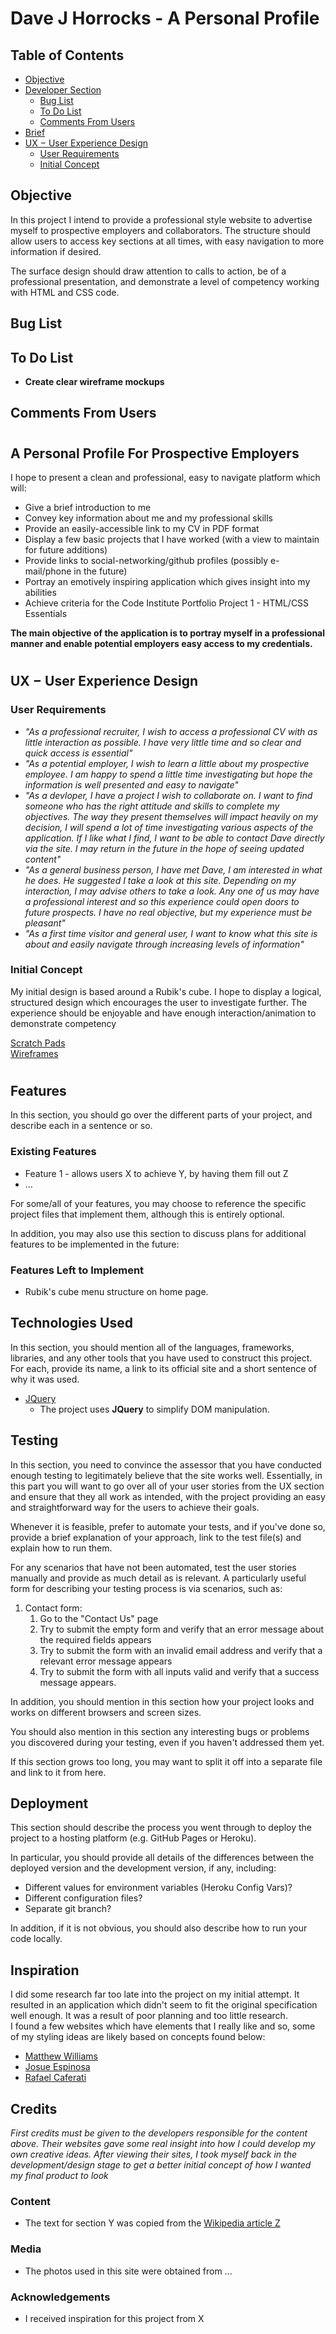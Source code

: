 # Dave J Horrocks - A Personal Profile

## Table of Contents
- [Objective](#Objective)
- [Developer Section](#Developer-Section)
    - [Bug List](#Bug-List)
    - [To Do List](#To-Do-List)
    - [Comments From Users](#Comments-From-Users)
- [Brief](#A-Personal-Profile-For-Prospective-Employers)
- [UX &#8722; User Experience Design](#UX-&#8722;-User-Experience-Design)
    - [User Requirements](#User-Requirements)
    - [Initial Concept](#Initial-Concept)

## Objective
In this project I intend to provide a professional style website to advertise myself to prospective employers and collaborators.  The structure should allow users to access key sections at all times, with easy navigation to more information if desired.

The surface design should draw attention to calls to action, be of a professional presentation, and demonstrate a level of competency working with HTML and CSS code.

<!-- location for ease of use when working. relocate at the end of the project -->
## Bug List

## To Do List
- **Create clear wireframe mockups**

## Comments From Users

#
## A Personal Profile For Prospective Employers
<!-- link to live page here? -->
<!-- finished project photos here? -->
I hope to present a clean and professional, easy to navigate platform which will:
- Give a brief introduction to me
- Convey key information about me and my professional skills
- Provide an easily-accessible link to my CV in PDF format
- Display a few basic projects that I have worked (with a view to maintain for future additions)
- Provide links to social-networking/github profiles (possibly e-mail/phone in the future)
- Portray an emotively inspiring application which gives insight into my abilities
- Achieve criteria for the Code Institute Portfolio Project 1 - HTML/CSS Essentials

**The main objective of the application is to portray myself in a professional manner and enable potential employers easy access to my credentials.**
#
## UX &#8722; User Experience Design
### User Requirements
- *"As a professional recruiter, I wish to access a professional CV with as little interaction as possible.  I have very little time and so clear and quick access is essential"*
- *"As a potential employer, I wish to learn a little about my prospective employee. I am happy to spend a little time investigating but hope the information is well presented and easy to navigate"*
- *"As a devloper, I have a project I wish to collaborate on. I want to find someone who has the right attitude and skills to complete my objectives.  The way they present themselves will impact heavily on my decision, I will spend a lot of time investigating various aspects of the application. If I like what I find, I want to be able to contact Dave directly via the site. I may return in the future in the hope of seeing updated content"*
- *"As a general business person, I have met Dave, I am interested in what he does.  He suggested I take a look at this site.  Depending on my interaction, I may advise others to take a look.  Any one of us may have a professional interest and so this experience could open doors to future prospects.  I have no real objective, but my experience must be pleasant"*
- *"As a first time visitor and general user, I want to know what this site is about and easily navigate through increasing levels of information"*

### Initial Concept

My initial design is based around a Rubik's cube. I hope to display a logical, structured design which encourages the user to investigate further. The experience should be enjoyable and have enough interaction/animation to demonstrate competency

[Scratch Pads](assets/files/scratch/scratchpads.md)<br>
[Wireframes](assets/files/scratch/rubiks-mob-design.pdf)


<!--
Use this section to provide insight into your UX process, focusing on who this website is for, what it is that they want to achieve and how your project is the best way to help them achieve these things.

In particular, as part of this section we recommend that you provide a list of User Stories, with the following general structure:
- As a user type, I want to perform an action, so that I can achieve a goal.

This section is also where you would share links to any wireframes, mockups, diagrams etc. that you created as part of the design process. These files should themselves either be included as a pdf file in the project itself (in an separate directory), or just hosted elsewhere online and can be in any format that is viewable inside the browser.
-->
#
## Features

In this section, you should go over the different parts of your project, and describe each in a sentence or so.
 
### Existing Features
- Feature 1 - allows users X to achieve Y, by having them fill out Z
- ...

For some/all of your features, you may choose to reference the specific project files that implement them, although this is entirely optional.

In addition, you may also use this section to discuss plans for additional features to be implemented in the future:

### Features Left to Implement
- Rubik's cube menu structure on home page.

## Technologies Used

In this section, you should mention all of the languages, frameworks, libraries, and any other tools that you have used to construct this project. For each, provide its name, a link to its official site and a short sentence of why it was used.

- [JQuery](https://jquery.com)
    - The project uses **JQuery** to simplify DOM manipulation.


## Testing

In this section, you need to convince the assessor that you have conducted enough testing to legitimately believe that the site works well. Essentially, in this part you will want to go over all of your user stories from the UX section and ensure that they all work as intended, with the project providing an easy and straightforward way for the users to achieve their goals.

Whenever it is feasible, prefer to automate your tests, and if you've done so, provide a brief explanation of your approach, link to the test file(s) and explain how to run them.

For any scenarios that have not been automated, test the user stories manually and provide as much detail as is relevant. A particularly useful form for describing your testing process is via scenarios, such as:

1. Contact form:
    1. Go to the "Contact Us" page
    2. Try to submit the empty form and verify that an error message about the required fields appears
    3. Try to submit the form with an invalid email address and verify that a relevant error message appears
    4. Try to submit the form with all inputs valid and verify that a success message appears.

In addition, you should mention in this section how your project looks and works on different browsers and screen sizes.

You should also mention in this section any interesting bugs or problems you discovered during your testing, even if you haven't addressed them yet.

If this section grows too long, you may want to split it off into a separate file and link to it from here.

## Deployment

This section should describe the process you went through to deploy the project to a hosting platform (e.g. GitHub Pages or Heroku).

In particular, you should provide all details of the differences between the deployed version and the development version, if any, including:
- Different values for environment variables (Heroku Config Vars)?
- Different configuration files?
- Separate git branch?

In addition, if it is not obvious, you should also describe how to run your code locally.

## Inspiration

I did some research far too late into the project on my initial attempt. It resulted in an application which didn't seem to fit the original specification well enough. It was a result of poor planning and too little research.<br>
I found a few websites which have elements that I really like and so, some of my styling ideas are likely based on concepts found below:
- [Matthew Williams](https://findmatthew.com)
- [Josue Espinosa](https://ejosue.com/)
- [Rafael Caferati](https://caferati.me/portfolio)

## Credits

*First credits must be given to the developers responsible for the content above.  Their websites gave some real insight into how I could develop my own creative ideas. After viewing their sites, I took myself back in the development/design stage to get a better initial concept of how I wanted my final product to look*

### Content
- The text for section Y was copied from the [Wikipedia article Z](https://en.wikipedia.org/wiki/Z)

### Media
- The photos used in this site were obtained from ...

### Acknowledgements

- I received inspiration for this project from X
